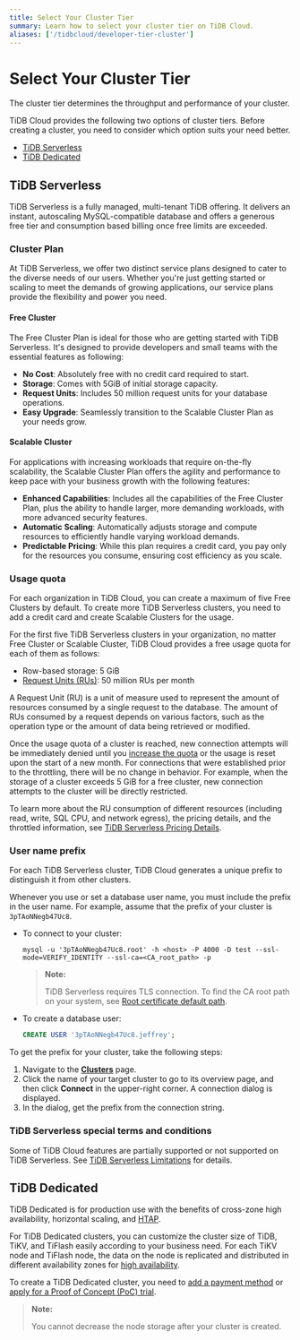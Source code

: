 ```yaml
---
title: Select Your Cluster Tier
summary: Learn how to select your cluster tier on TiDB Cloud.
aliases: ['/tidbcloud/developer-tier-cluster']
---
```


# Select Your Cluster Tier

The cluster tier determines the throughput and performance of your cluster.

TiDB Cloud provides the following two options of cluster tiers. Before creating a cluster, you need to consider which option suits your need better.

- [TiDB Serverless](#tidb-serverless)
- [TiDB Dedicated](#tidb-dedicated)

## TiDB Serverless

<!--To be confirmed-->
TiDB Serverless is a fully managed, multi-tenant TiDB offering. It delivers an instant, autoscaling MySQL-compatible database and offers a generous free tier and consumption based billing once free limits are exceeded.

### Cluster Plan

At TiDB Serverless, we offer two distinct service plans designed to cater to the diverse needs of our users. Whether you're just getting started or scaling to meet the demands of growing applications, our service plans provide the flexibility and power you need.

#### Free Cluster
The Free Cluster Plan is ideal for those who are getting started with TiDB Serverless. It's designed to provide developers and small teams with the essential features as following:

- **No Cost**: Absolutely free with no credit card required to start.
- **Storage**: Comes with 5GiB of initial storage capacity.
- **Request Units**: Includes 50 million request units for your database operations.
- **Easy Upgrade**: Seamlessly transition to the Scalable Cluster Plan as your needs grow.

#### Scalable Cluster

For applications with increasing workloads that require on-the-fly scalability, the Scalable Cluster Plan offers the agility and performance to keep pace with your business growth with the following features:

- **Enhanced Capabilities**: Includes all the capabilities of the Free Cluster Plan, plus the ability to handle larger, more demanding workloads, with more advanced security features.
- **Automatic Scaling**: Automatically adjusts storage and compute resources to efficiently handle varying workload demands.
- **Predictable Pricing**: While this plan requires a credit card, you pay only for the resources you consume, ensuring cost efficiency as you scale.

### Usage quota

For each organization in TiDB Cloud, you can create a maximum of five Free Clusters by default. To create more TiDB Serverless clusters, you need to add a credit card and create Scalable Clusters for the usage.

For the first five TiDB Serverless clusters in your organization, no matter Free Cluster or Scalable Cluster, TiDB Cloud provides a free usage quota for each of them as follows:

- Row-based storage: 5 GiB
- [Request Units (RUs)](/tidb-cloud/tidb-cloud-glossary.md#request-unit): 50 million RUs per month

A Request Unit (RU) is a unit of measure used to represent the amount of resources consumed by a single request to the database. The amount of RUs consumed by a request depends on various factors, such as the operation type or the amount of data being retrieved or modified.

Once the usage quota of a cluster is reached, new connection attempts will be immediately denied until you [increase the quota](#update-spending-limit) or the usage is reset upon the start of a new month. For connections that were established prior to the throttling, there will be no change in behavior. For example, when the storage of a cluster exceeds 5 GiB for a free cluster, new connection attempts to the cluster will be directly restricted.

To learn more about the RU consumption of different resources (including read, write, SQL CPU, and network egress), the pricing details, and the throttled information, see [TiDB Serverless Pricing Details](https://www.pingcap.com/tidb-cloud-serverless-pricing-details).

### User name prefix

<!--Important: Do not update the section name "User name prefix" because this section is referenced by TiDB backend error messages.-->

For each TiDB Serverless cluster, TiDB Cloud generates a unique prefix to distinguish it from other clusters.

Whenever you use or set a database user name, you must include the prefix in the user name. For example, assume that the prefix of your cluster is `3pTAoNNegb47Uc8`.

- To connect to your cluster:

    ```shell
    mysql -u '3pTAoNNegb47Uc8.root' -h <host> -P 4000 -D test --ssl-mode=VERIFY_IDENTITY --ssl-ca=<CA_root_path> -p
    ```

    > **Note:**
    >
    > TiDB Serverless requires TLS connection. To find the CA root path on your system, see [Root certificate default path](/tidb-cloud/secure-connections-to-serverless-clusters.md#root-certificate-default-path).

- To create a database user:

    ```sql
    CREATE USER '3pTAoNNegb47Uc8.jeffrey';
    ```

To get the prefix for your cluster, take the following steps:

1. Navigate to the [**Clusters**](https://tidbcloud.com/console/clusters) page.
2. Click the name of your target cluster to go to its overview page, and then click **Connect** in the upper-right corner. A connection dialog is displayed.
3. In the dialog, get the prefix from the connection string.

### TiDB Serverless special terms and conditions

Some of TiDB Cloud features are partially supported or not supported on TiDB Serverless. See [TiDB Serverless Limitations](/tidb-cloud/serverless-limitations.md) for details.

## TiDB Dedicated

TiDB Dedicated is for production use with the benefits of cross-zone high availability, horizontal scaling, and [HTAP](https://en.wikipedia.org/wiki/Hybrid_transactional/analytical_processing).

For TiDB Dedicated clusters, you can customize the cluster size of TiDB, TiKV, and TiFlash easily according to your business need. For each TiKV node and TiFlash node, the data on the node is replicated and distributed in different availability zones for [high availability](/tidb-cloud/high-availability-with-multi-az.md).

To create a TiDB Dedicated cluster, you need to [add a payment method](/tidb-cloud/tidb-cloud-billing.md#payment-method) or [apply for a Proof of Concept (PoC) trial](/tidb-cloud/tidb-cloud-poc.md).

> **Note:**
>
> You cannot decrease the node storage after your cluster is created.
